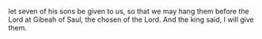 let seven of his sons be given to us, so that we may hang them before the Lord at Gibeah of Saul, the chosen of the Lord. And the king said, I will give them.
